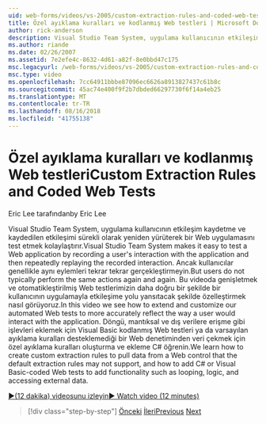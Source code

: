 ```yaml
---
uid: web-forms/videos/vs-2005/custom-extraction-rules-and-coded-web-tests
title: Özel ayıklama kuralları ve kodlanmış Web testleri | Microsoft Docs
author: rick-anderson
description: Visual Studio Team System, uygulama kullanıcının etkileşim kaydetme ve yeniden sürekli olarak yeniden yürüterek bir Web uygulamasını test kolaylaştırır...
ms.author: riande
ms.date: 02/26/2007
ms.assetid: 7e2efe4c-8632-4d61-a82f-8e0bbd47c175
msc.legacyurl: /web-forms/videos/vs-2005/custom-extraction-rules-and-coded-web-tests
msc.type: video
ms.openlocfilehash: 7cc64911bbbe87096ec6626a8913827437c61b8c
ms.sourcegitcommit: 45ac74e400f9f2b7dbded66297730f6f14a4eb25
ms.translationtype: MT
ms.contentlocale: tr-TR
ms.lasthandoff: 08/16/2018
ms.locfileid: "41755138"
---
```

<a name="custom-extraction-rules-and-coded-web-tests"></a><span data-ttu-id="4a2c5-103">Özel ayıklama kuralları ve kodlanmış Web testleri</span><span class="sxs-lookup"><span data-stu-id="4a2c5-103">Custom Extraction Rules and Coded Web Tests</span></span>
====================
<span data-ttu-id="4a2c5-104">Eric Lee tarafından</span><span class="sxs-lookup"><span data-stu-id="4a2c5-104">by Eric Lee</span></span>

<span data-ttu-id="4a2c5-105">Visual Studio Team System, uygulama kullanıcının etkileşim kaydetme ve kaydedilen etkileşimi sürekli olarak yeniden yürüterek bir Web uygulamasını test etmek kolaylaştırır.</span><span class="sxs-lookup"><span data-stu-id="4a2c5-105">Visual Studio Team System makes it easy to test a Web application by recording a user's interaction with the application and then repeatedly replaying the recorded interaction.</span></span> <span data-ttu-id="4a2c5-106">Ancak kullanıcılar genellikle aynı eylemleri tekrar tekrar gerçekleştirmeyin.</span><span class="sxs-lookup"><span data-stu-id="4a2c5-106">But users do not typically perform the same actions again and again.</span></span> <span data-ttu-id="4a2c5-107">Bu videoda genişletmek ve otomatikleştirilmiş Web testlerimizin daha doğru bir şekilde bir kullanıcının uygulamayla etkileşime yolu yansıtacak şekilde özelleştirmek nasıl görüyoruz.</span><span class="sxs-lookup"><span data-stu-id="4a2c5-107">In this video we see how to extend and customize our automated Web tests to more accurately reflect the way a user would interact with the application.</span></span> <span data-ttu-id="4a2c5-108">Döngü, mantıksal ve dış verilere erişme gibi işlevleri eklemek için Visual Basic kodlanmış Web testleri ya da varsayılan ayıklama kuralları desteklemediği bir Web denetiminden veri çekmek için özel ayıklama kuralları oluşturma ve ekleme C# öğrenin.</span><span class="sxs-lookup"><span data-stu-id="4a2c5-108">We learn how to create custom extraction rules to pull data from a Web control that the default extraction rules may not support, and how to add C# or Visual Basic-coded Web tests to add functionality such as looping, logic, and accessing external data.</span></span>

[<span data-ttu-id="4a2c5-109">&#9654;(12 dakika) videosunu izleyin</span><span class="sxs-lookup"><span data-stu-id="4a2c5-109">&#9654; Watch video (12 minutes)</span></span>](https://channel9.msdn.com/Blogs/ASP-NET-Site-Videos/custom-extraction-rules-and-coded-web-tests)

> [!div class="step-by-step"]
> <span data-ttu-id="4a2c5-110">[Önceki](code-coverage-of-automated-tests.md)
> [İleri](the-effects-of-caching.md)</span><span class="sxs-lookup"><span data-stu-id="4a2c5-110">[Previous](code-coverage-of-automated-tests.md)
[Next](the-effects-of-caching.md)</span></span>

